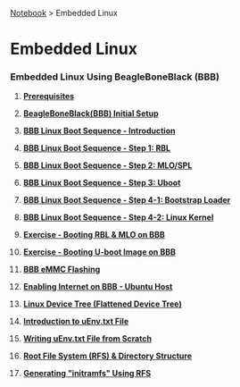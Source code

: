 <a href="../">Notebook</a> > Embedded Linux

# Embedded Linux



### Embedded Linux Using BeagleBoneBlack (BBB)

1. **<a href="./prerequisites">Prerequisites</a>**

1. **<a href="./beagleboneblack-initial-setup">BeagleBoneBlack(BBB) Initial Setup</a>**

1. **<a href="./bbb-linux-boot-sequence-introduction">BBB Linux Boot Sequence - Introduction</a>**

1. **<a href="./bbb-linux-boot-sequence-step-1-rbl">BBB Linux Boot Sequence - Step 1: RBL</a>**

1. **<a href="./bbb-linux-boot-sequence-step-2-mlo-spl">BBB Linux Boot Sequence - Step 2: MLO/SPL</a>**

1. **<a href="./bbb-linux-boot-sequence-step-3-u-boot">BBB Linux Boot Sequence - Step 3: Uboot</a>**

1. **<a href="./bbb-linux-boot-sequence-step-4-1-bootstrap-loader">BBB Linux Boot Sequence - Step 4-1: Bootstrap Loader</a>**

1. **<a href="./bbb-linux-boot-sequence-step-4-2-linux-kernel">BBB Linux Boot Sequence - Step 4-2: Linux Kernel</a>**

1. **<a href="./exercise-booting-rbl-and-mlo-on-bbb">Exercise - Booting RBL & MLO on BBB</a>**

1. **<a href="./exercise-booting-u-boot-image-on-bbb">Exercise - Booting U-boot Image on BBB</a>**

1. **<a href="./bbb-emmc-flashing">BBB eMMC Flashing</a>**

1. **<a href="./enabling-internet-on-bbb-ubuntu-host">Enabling Internet on BBB - Ubuntu Host</a>**

1. **<a href="./linux-device-tree">Linux Device Tree (Flattened Device Tree)</a>**

1. **<a href="./introduction-to-uenv-txt-file">Introduction to uEnv.txt File</a>**

1. **<a href="./writing-uenv-txt-file-from-scratch">Writing uEnv.txt File from Scratch</a>**

1. **<a href="./root-file-system-and-directory-structure">Root File System (RFS) & Directory Structure</a>**

1. **<a href="./generating-initramfs-using-rfs">Generating "initramfs" Using RFS</a>**


